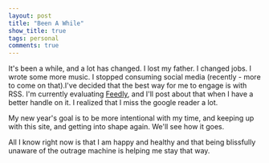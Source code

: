 ```yaml
---
layout: post
title: "Been A While"
show_title: true
tags: personal
comments: true
---
```


It's been a while, and a lot has changed. I lost my father. I changed jobs. I wrote some more music. I stopped consuming social media (recently - more to come on that).I've decided that the best way for me to engage is with RSS. I'm currently evaluating <a href="https://feedly.com">Feedly</a>, and I'll post about that when I have a better handle on it. I realized that I miss the google reader a lot. 

My new year's goal is to be more intentional with my time, and keeping up with this site, and getting into shape again. We'll see how it goes.

All I know right now is that I am happy and healthy and that being blissfully unaware of the outrage machine is helping me stay that way.